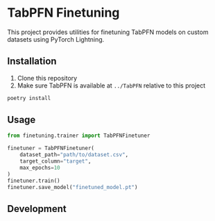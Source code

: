 # TabPFN Finetuning

This project provides utilities for finetuning TabPFN models on custom datasets using PyTorch Lightning.

## Installation

1. Clone this repository
2. Make sure TabPFN is available at `../TabPFN` relative to this project

```bash
poetry install
```

## Usage

```python
from finetuning.trainer import TabPFNFinetuner

finetuner = TabPFNFinetuner(
    dataset_path="path/to/dataset.csv",
    target_column="target",
    max_epochs=10
)
finetuner.train()
finetuner.save_model("finetuned_model.pt")
```

## Development
